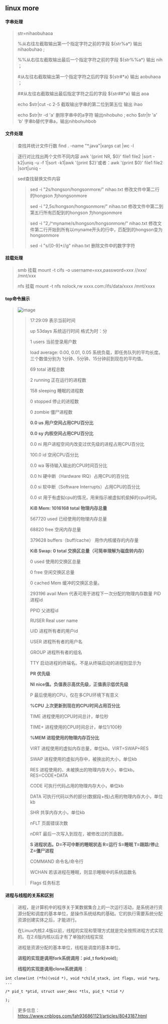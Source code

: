 ## linux more

#### 字串处理

  > str=nihaobuhaoa
  > 
  > %从右往左截取输出第一个指定字符之前的字段    ${str%a*}  输出 nihaobuhao ;
  > 
  > %%从右往左截取输出最后一个指定字符之前的字段    ${str%%a*}  输出 nih ；
  > 
  > #从左往右截取输出第一个指定字符之后的字段    ${str#*a}  输出 aobuhaoa ；
  > 
  > ##从左往右截取输出最后指定字符之后的字段    ${str##*a}  输出 aoa
  >  
  > echo $str|cut -c 2-5  截取输出字串的第二位到第五位 输出 ihao
  > 
  > echo $str|tr -d 'a' 删除字串中的a字符 输出nihobuho ; echo $str|tr 'a' 'b' 字串b替代字串a，输出nihbohuhbob
  
#### 文件处理
  > 查找并统计文件行数 find . -name "*.java"|xargs cat |wc -l
  
  > 逐行对比找出两个文件不同内容 awk '{print NR, $0}' file1 file2 |sort -k2|uniq -u -f 1|sort -k1|awk '{print $2}'或者：awk '{print $0}' file1 file2 |sort|uniq -

  > sed查找替换文件内容
  >> sed -i "2s/hongson/hongsonmore/" nihao.txt 修改文件中第二行的hongson 为hongsonmore
  >> 
  >> sed -i "2,5s/hongson/hongsonmore/" nihao.txt 修改文件中第二到第五行所有匹配到的hongson 为hongsonmore
  >> 
  >> sed -i "2,/^myname/s/hongson/hongsonmore/" nihao.txt 修改文件第二行开始到所有以myname开头的行中，匹配到的hongson变为hongsonmore
  >> 
  >> sed -i "s/[0-9]*//g" nihao.txt  删除文件中的数字字符

#### 挂载处理
  > smb 挂载 mount -t cifs -o username=xxx,password=xxx //xxx/ /mnt/xxx
  > 
  > nfs 挂载 mount -t nfs nolock,rw xxxx.com:/ifs/data/xxxx  /mnt/xxxx

#### top命令展示
  > ![image](https://user-images.githubusercontent.com/84756119/119453451-069bf800-bd6a-11eb-8dee-d5f7c98d03dd.png)
  >> 17:29:09  表示当前时间 
  >> 
  >> up 53days 系统运行时间 格式为时：分
  >> 
  >> 1 users 当前登录用户数
  >> 
  >> load average: 0.00, 0.01, 0.05  系统负载，即任务队列的平均长度。 三个数值分别为 1分钟、5分钟、15分钟前到现在的平均值。
  >> 
  >> 69 total    进程总数
  >> 
  >> 2 running    正在运行的进程数
  >> 
  >> 158 sleeping    睡眠的进程数
  >> 
  >> 0 stopped    停止的进程数
  >> 
  >> 0 zombie    僵尸进程数
  >> 
  >> **0.0 us    用户空间占用CPU百分比**
  >> 
  >> **0.0 sy    内核空间占用CPU百分比**
  >> 
  >> 0.0 ni    用户进程空间内改变过优先级的进程占用CPU百分比
  >> 
  >> 100.0 id    空闲CPU百分比
  >> 
  >> 0.0 wa    等待输入输出的CPU时间百分比
  >> 
  >> 0.0 hi    硬中断（Hardware IRQ）占用CPU的百分比
  >> 
  >> 0.0 si    软中断（Software Interrupts）占用CPU的百分比
  >> 
  >> 0.0 st    用于有虚拟cpu的情况，用来指示被虚拟机偷掉的cpu时间。
  >> 
  >> **KiB Mem: 1016168 total   物理内存总量**
  >> 
  >> 567720 used   已经使用的物理内存总量
  >> 
  >> 68820 free   空闲内存总量
  >> 
  >> 379628 buffers（buff/cache）  用作内核缓存的内存量
  >> 
  >> **KiB Swap: 0 total  交换区总量（可简单理解为磁盘转内存）**
  >> 
  >> 0 used 使用的交换区总量
  >> 
  >> 0 free  空闲交换区总量
  >> 
  >> 0 cached Mem 缓冲的交换区总量。
  >> 
  >> 293196 avail Mem  代表可用于进程下一次分配的物理内存数量
  >> PID 进程id
  >> 
  >> PPID  父进程id
  >> 
  >> RUSER  Real user name
  >> 
  >> UID  进程所有者的用户id
  >> 
  >> USER  进程所有者的用户名
  >> 
  >> GROUP  进程所有者的组名
  >> 
  >> TTY  启动进程的终端名。不是从终端启动的进程则显示为
  >> 
  >> **PR  优先级**
  >> 
  >> **NI  nice值。负值表示高优先级，正值表示低优先级**
  >> 
  >> P  最后使用的CPU，仅在多CPU环境下有意义
  >> 
  >> **%CPU  上次更新到现在的CPU时间占用百分比**
  >> 
  >> TIME  进程使用的CPU时间总计，单位秒
  >> 
  >> TIME+  进程使用的CPU时间总计，单位1/100秒
  >> 
  >> **%MEM  进程使用的物理内存百分比**
  >> 
  >> VIRT  进程使用的虚拟内存总量，单位kb。VIRT=SWAP+RES
  >> 
  >> SWAP  进程使用的虚拟内存中，被换出的大小，单位kb
  >> 
  >> RES  进程使用的、未被换出的物理内存大小，单位kb。RES=CODE+DATA
  >> 
  >> CODE  可执行代码占用的物理内存大小，单位kb
  >> 
  >> DATA  可执行代码以外的部分(数据段+栈)占用的物理内存大小，单位kb
  >> 
  >> SHR  共享内存大小，单位kb
  >> 
  >> nFLT  页面错误次数
  >> 
  >> nDRT  最后一次写入到现在，被修改过的页面数。
  >> 
  >> **S  进程状态。D=不可中断的睡眠状态 R=运行 S=睡眠 T=跟踪/停止 Z=僵尸进程**
  >> 
  >> COMMAND  命令名/命令行
  >> 
  >> WCHAN  若该进程在睡眠，则显示睡眠中的系统函数名
  >> 
  >> Flags  任务标志

#### 进程与线程的关系和区别
  > 进程，是计算机中的程序关于某数据集合上的一次运行活动，是系统进行资源分配和调度的基本单位，是操作系统结构的基础。它的执行需要系统分配资源创建实体之后，才能进行。
  > 
  > 在Linux内核2.4版以前，线程的实现和管理方式就是完全按照进程方式实现的。在2.6版内核以后才有了单独的线程实现
  > 
  > 进程是资源分配的基本单位，线程是调度的基本单位。
  > 
  > **进程的实现是调用fork系统调用：pid_t fork(void);**
  > 
  > **线程的实现是调用clone系统调用** ：
  > 
    int clone(int (*fn)(void *), void *child_stack, int flags, void *arg, ...
  
    /* pid_t *ptid, struct user_desc *tls, pid_t *ctid */
    
    );
  > 
  > 更多信息：https://www.cnblogs.com/fah936861121/articles/8043187.html
